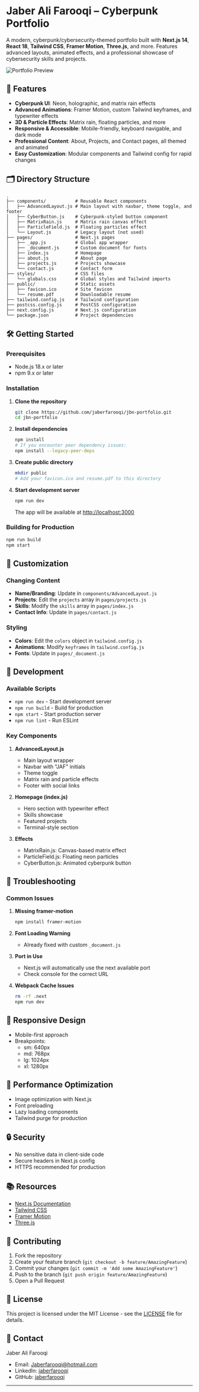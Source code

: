 # Jaber Ali Farooqi – Cyberpunk Portfolio

A modern, cyberpunk/cybersecurity-themed portfolio built with **Next.js 14**, **React 18**, **Tailwind CSS**, **Framer Motion**, **Three.js**, and more. Features advanced layouts, animated effects, and a professional showcase of cybersecurity skills and projects.

![Portfolio Preview](https://via.placeholder.com/800x400?text=Portfolio+Preview)

## 🚀 Features

- **Cyberpunk UI**: Neon, holographic, and matrix rain effects
- **Advanced Animations**: Framer Motion, custom Tailwind keyframes, and typewriter effects
- **3D & Particle Effects**: Matrix rain, floating particles, and more
- **Responsive & Accessible**: Mobile-friendly, keyboard navigable, and dark mode
- **Professional Content**: About, Projects, and Contact pages, all themed and animated
- **Easy Customization**: Modular components and Tailwind config for rapid changes

## 🗂️ Directory Structure

```
.
├── components/           # Reusable React components
│   ├── AdvancedLayout.js # Main layout with navbar, theme toggle, and footer
│   ├── CyberButton.js    # Cyberpunk-styled button component
│   ├── MatrixRain.js     # Matrix rain canvas effect
│   ├── ParticleField.js  # Floating particles effect
│   └── Layout.js         # Legacy layout (not used)
├── pages/                # Next.js pages
│   ├── _app.js           # Global app wrapper
│   ├── _document.js      # Custom document for fonts
│   ├── index.js          # Homepage
│   ├── about.js          # About page
│   ├── projects.js       # Projects showcase
│   └── contact.js        # Contact form
├── styles/               # CSS files
│   └── globals.css       # Global styles and Tailwind imports
├── public/               # Static assets
│   ├── favicon.ico       # Site favicon
│   └── resume.pdf        # Downloadable resume
├── tailwind.config.js    # Tailwind configuration
├── postcss.config.js     # PostCSS configuration
├── next.config.js        # Next.js configuration
└── package.json          # Project dependencies
```

## 🛠️ Getting Started

### Prerequisites

- Node.js 18.x or later
- npm 9.x or later

### Installation

1. **Clone the repository**
   ```bash
   git clone https://github.com/jaberfarooqi/jbn-portfolio.git
   cd jbn-portfolio
   ```

2. **Install dependencies**
   ```bash
   npm install
   # If you encounter peer dependency issues:
   npm install --legacy-peer-deps
   ```

3. **Create public directory**
   ```bash
   mkdir public
   # Add your favicon.ico and resume.pdf to this directory
   ```

4. **Start development server**
   ```bash
   npm run dev
   ```
   The app will be available at [http://localhost:3000](http://localhost:3000)

### Building for Production

```bash
npm run build
npm start
```

## 🎨 Customization

### Changing Content

- **Name/Branding**: Update in `components/AdvancedLayout.js`
- **Projects**: Edit the `projects` array in `pages/projects.js`
- **Skills**: Modify the `skills` array in `pages/index.js`
- **Contact Info**: Update in `pages/contact.js`

### Styling

- **Colors**: Edit the `colors` object in `tailwind.config.js`
- **Animations**: Modify `keyframes` in `tailwind.config.js`
- **Fonts**: Update in `pages/_document.js`

## 🧪 Development

### Available Scripts

- `npm run dev` - Start development server
- `npm run build` - Build for production
- `npm start` - Start production server
- `npm run lint` - Run ESLint

### Key Components

1. **AdvancedLayout.js**
   - Main layout wrapper
   - Navbar with "JAF" initials
   - Theme toggle
   - Matrix rain and particle effects
   - Footer with social links

2. **Homepage (index.js)**
   - Hero section with typewriter effect
   - Skills showcase
   - Featured projects
   - Terminal-style section

3. **Effects**
   - MatrixRain.js: Canvas-based matrix effect
   - ParticleField.js: Floating neon particles
   - CyberButton.js: Animated cyberpunk button

## 🐞 Troubleshooting

### Common Issues

1. **Missing framer-motion**
   ```bash
   npm install framer-motion
   ```

2. **Font Loading Warning**
   - Already fixed with custom `_document.js`

3. **Port in Use**
   - Next.js will automatically use the next available port
   - Check console for the correct URL

4. **Webpack Cache Issues**
   ```bash
   rm -rf .next
   npm run dev
   ```

## 📱 Responsive Design

- Mobile-first approach
- Breakpoints:
  - sm: 640px
  - md: 768px
  - lg: 1024px
  - xl: 1280px

## 🎯 Performance Optimization

- Image optimization with Next.js
- Font preloading
- Lazy loading components
- Tailwind purge for production

## 🔒 Security

- No sensitive data in client-side code
- Secure headers in Next.js config
- HTTPS recommended for production

## 📚 Resources

- [Next.js Documentation](https://nextjs.org/docs)
- [Tailwind CSS](https://tailwindcss.com/docs)
- [Framer Motion](https://www.framer.com/motion/)
- [Three.js](https://threejs.org/docs/)

## 🤝 Contributing

1. Fork the repository
2. Create your feature branch (`git checkout -b feature/AmazingFeature`)
3. Commit your changes (`git commit -m 'Add some AmazingFeature'`)
4. Push to the branch (`git push origin feature/AmazingFeature`)
5. Open a Pull Request

## 📄 License

This project is licensed under the MIT License - see the [LICENSE](LICENSE) file for details.

## 👤 Contact

Jaber Ali Farooqi
- Email: Jaberfarooqi@hotmail.com
- LinkedIn: [jaberfarooqi](https://linkedin.com/in/jaberfarooqi)
- GitHub: [jaberfarooqi](https://github.com/jaberfarooqi)

---
